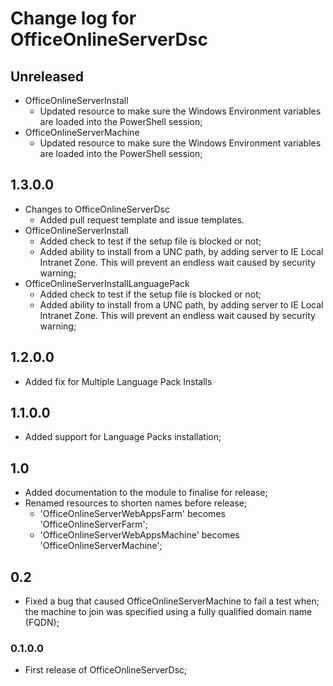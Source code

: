 # Change log for OfficeOnlineServerDsc

## Unreleased

* OfficeOnlineServerInstall
  * Updated resource to make sure the Windows Environment
    variables are loaded into the PowerShell session;
* OfficeOnlineServerMachine
  * Updated resource to make sure the Windows Environment
    variables are loaded into the PowerShell session;

## 1.3.0.0

* Changes to OfficeOnlineServerDsc
  * Added pull request template and issue templates.
* OfficeOnlineServerInstall
  * Added check to test if the setup file is blocked or not;
  * Added ability to install from a UNC path, by adding server
    to IE Local Intranet Zone. This will prevent an endless wait
    caused by security warning;
* OfficeOnlineServerInstallLanguagePack
  * Added check to test if the setup file is blocked or not;
  * Added ability to install from a UNC path, by adding server
    to IE Local Intranet Zone. This will prevent an endless wait
    caused by security warning;

## 1.2.0.0

* Added fix for Multiple Language Pack Installs

## 1.1.0.0

* Added support for Language Packs installation;

## 1.0

* Added documentation to the module to finalise for release;
* Renamed resources to shorten names before release;
  * 'OfficeOnlineServerWebAppsFarm' becomes 'OfficeOnlineServerFarm';
  * 'OfficeOnlineServerWebAppsMachine' becomes 'OfficeOnlineServerMachine';

## 0.2

* Fixed a bug that caused OfficeOnlineServerMachine to fail a test when;
  the machine to join was specified using a fully qualified domain name (FQDN);

### 0.1.0.0

* First release of OfficeOnlineServerDsc;
